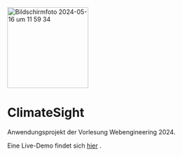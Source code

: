 

<img width="185" style="float:'left'" alt="Bildschirmfoto 2024-05-16 um 11 59 34" src="https://github.com/matteokosina/climateSight/assets/74454734/0bf52718-804c-4865-aff9-3f83d52e87e6">

# ClimateSight
Anwendungsprojekt der Vorlesung Webengineering 2024.

Eine Live-Demo findet sich [hier](https://matteokosina.github.io/climateSight/) .

